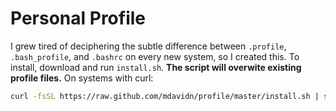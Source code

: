 Personal Profile
================

I grew tired of deciphering the subtle difference between `.profile`,
`.bash_profile`, and `.bashrc` on every new system, so I created this.
To install, download and run `install.sh`. **The script will overwite
existing profile files.** On systems with curl:

```sh
curl -fsSL https://raw.github.com/mdavidn/profile/master/install.sh | sh
```
